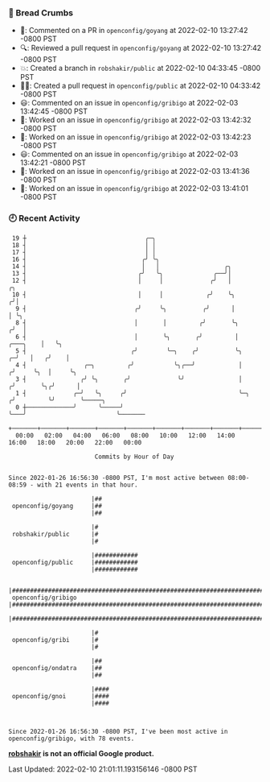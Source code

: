### 🍞 Bread Crumbs

 * 💬: Commented on a PR in  `openconfig/goyang` at 2022-02-10 13:27:42 -0800 PST
 * 🔍: Reviewed a pull request in  `openconfig/goyang` at 2022-02-10 13:27:42 -0800 PST
 * 💥: Created a branch in `robshakir/public` at 2022-02-10 04:33:45 -0800 PST
 * ✍🏼: Created a pull request in `openconfig/public` at 2022-02-10 04:33:42 -0800 PST
 * 😃: Commented on an issue in `openconfig/gribigo` at 2022-02-03 13:42:45 -0800 PST
 * 👀: Worked on an issue in `openconfig/gribigo` at 2022-02-03 13:42:32 -0800 PST
 * 👀: Worked on an issue in `openconfig/gribigo` at 2022-02-03 13:42:23 -0800 PST
 * 😃: Commented on an issue in `openconfig/gribigo` at 2022-02-03 13:42:21 -0800 PST
 * 👀: Worked on an issue in `openconfig/gribigo` at 2022-02-03 13:41:36 -0800 PST
 * 👀: Worked on an issue in `openconfig/gribigo` at 2022-02-03 13:41:01 -0800 PST

### 🕘 Recent Activity
```
 19 ┼                                 ╭─╮
 18 ┤                                 │ │
 17 ┤                                 │ │
 16 ┤                                ╭╯ ╰╮
 14 ┤                                │   │                  ╭╮
 13 ┤                               ╭╯   ╰╮              ╭──╯│
 12 ┤                               │     │             ╭╯   │                        ╭╮
 10 ┤                               │     │            ╭╯    ╰╮                      ╭╯│
  9 ┤                              ╭╯     ╰╮          ╭╯      │                      │ ╰╮
  8 ┤                              │       │         ╭╯       ╰╮                    ╭╯  │
  6 ┤                              │       ╰╮       ╭╯         │           ╭───╮    │   ╰╮
  5 ┤                             ╭╯        ╰─╮    ╭╯          ╰╮        ╭─╯   │   ╭╯    │
  4 ┤                ╭─╮         ╭╯           ╰╮╭──╯            │       ╭╯     ╰╮  │     ╰╮
  3 ┤               ╭╯ ╰╮       ╭╯             ╰╯               │      ╭╯       ╰╮╭╯      │
  1 ┤             ╭─╯   ╰╮     ╭╯                               ╰─╮   ╭╯         ╰╯       ╰─────╮
  0 ┼─────────────╯      ╰─────╯                                  ╰───╯                         ╰───────
    +───────+───────+───────+───────+───────+───────+───────+───────+───────+───────+───────+───────+────
  00:00   02:00   04:00   06:00   08:00   10:00   12:00   14:00   16:00   18:00   20:00   22:00   00:00   

						Commits by Hour of Day


Since 2022-01-26 16:56:30 -0800 PST, I'm most active between 08:00-08:59 - with 21 events in that hour.

```



```
                       |##
 openconfig/goyang     |##
                       |##

                       |#
 robshakir/public      |#
                       |#

                       |############
 openconfig/public     |############
                       |############

                       |##############################################################################
 openconfig/gribigo    |##############################################################################
                       |##############################################################################

                       |#
 openconfig/gribi      |#
                       |#

                       |##
 openconfig/ondatra    |##
                       |##

                       |####
 openconfig/gnoi       |####
                       |####



Since 2022-01-26 16:56:30 -0800 PST, I've been most active in openconfig/gribigo, with 78 events.

```
**[robshakir](mailto:robjs@google.com) is not an official Google product.**  


Last Updated: 2022-02-10 21:01:11.193156146 -0800 PST
